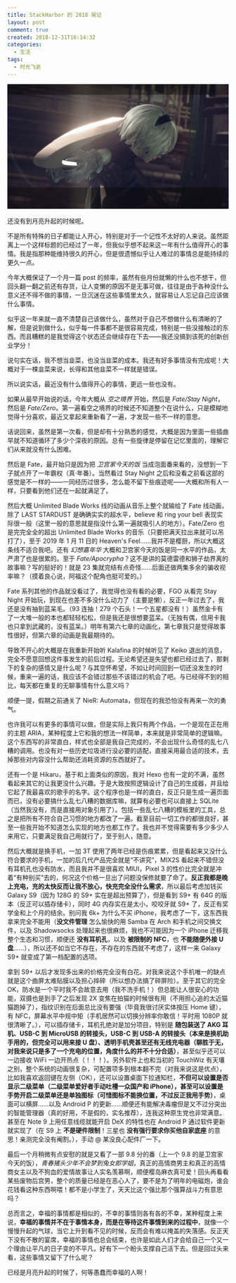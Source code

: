 ```yaml
---
title: StackHarbor 的 2018 尾记
layout: post
comment: true
created: 2018-12-31T16:14:32
categories:
  - 生活
tags:
  - 时光飞逝
---
```

![](./2B.jpg)

还没有到月亮升起的时候呢。

<!--more-->

不是所有特殊的日子都能让人开心，特别是对于一个记性不太好的人来说。虽然距离上一个这样标题的已经过了一年，但我似乎想不起来这一年有什么值得开心的事情。我是指那种能维持很久的开心，但是很遗憾似乎让人难过的事情总是能持续的更久一点。

今年大概保证了一个月一篇 post 的频率，虽然有些月份就懒的什么也不想干，但回头翻一翻之前还有存货，让人变懒的原因不是无事可做，往往是由于各种没什么意义还不得不做的事情，一旦沉迷在这些事情里太久，就容易让人忘记自己应该做什么事情。

似乎这一年来就一直不清楚自己该做什么，虽然对于自己不想做什么有清晰的了解，但是说到做什么，似乎每一件事都不是很容易完成，特别是一些没接触过的东西。而且糟糕的是我觉得这个状态还会继续存在下去——我还没搞到该死的创新创业学分！

说句实在话，我不想当韭菜，也没当韭菜的成本。我还有好多事情没有完成呢！大概对于一棵韭菜来说，长得和其他韭菜不一样就是错误。

所以说实话，最近没有什么值得开心的事情，更远一些也没有。

如果从最早开始说的话，今年大概从 *空之境界* 开始，然后是 *Fate/Stay Night*，然后是 *Fate/Zero*。第一遍看空之境界的时候还不知道整个在说什么，只是模糊地觉得十分喜欢，最近又拿起来重新看了一遍，才发现一些不一样的意思。

话说回来，虽然是第一次看，但是却有十分熟悉的感觉，大概是因为里面一些插曲早就不知道循环了多少个深夜的原因。总有一些旋律是停留在记忆里面的，理解它们从来就没有什么困难。

然后是 Fate，最开始只是因为把 *卫宫家今天的饭* 当成泡面番来看的，没想到一下子就点开了一年霸权（真·年番）。当然看过 Stay Night 之后和没看之前看这部的感觉是不一样的——一同经历过很多，怎么能不留下些痕迹呢——大概和所有人一样，只要看到他们还在一起就满足了。

然后大概 Unlimited Blade Works 线的动画从音乐上整个就输给了 Fate 线动画，除了 LAST STARDUST 是确确实实的超水平，believe 和 ring your bell 表现实际很一般（这里一般的意思就是指没什么第一遍就吸引人的地方）。Fate/Zero 也是完完全全的超出 Unlimited Blade Works 的音乐（只要把满天拉出来就可以吊打了），至于 2019 年 1 月 11 日的 Heaven's Feel……我并不是樱厨，所以大概这条线不适合我吧。还有 *幻想嘉年华* 大概和卫宫家今天的饭是同一水平的作品，太严肃了也是很累的。至于 *Fate/Apocrypha*？这不是讲的莫德雷德和狮子劫界离的故事嘛？写的挺好的！就是 23 集就完结有点奇怪……后面还做两集多余的骗收视率嘛？（摸着良心说，阿福这个配角也挺可爱的。）

Fate 系列其他的作品就没看过了，我觉得也没有看的必要，FGO 从看完 Stay Night 开始玩，到现在也差不多没什么动力了（主要是懒），反正一年过去了，我还是没有抽到蓝呆毛。（93 连抽！279 个石头！一个五星都没有！）虽然金卡有了一大堆一般的本也都轻轻松松，但是我还是很想要蓝呆。（无独有偶，信用卡我也只拿到武藏的，没有蓝呆。）明年有第六七章的动画化，第七章我只是觉得故事性很好，但第六章的动画是我最期待的。

导致不开心的大概是在我重新开始听 Kalafina 的时候听见了 Keiko 退出的消息，完全不愿意回想这件事发生的前后过程。无论希望还是失望也都已经过去了，那剩下的复杂的感情又是什么呢？与其空怀希望，不如让时间回到一切还没发生的时候，重来一遍的话，我应该不会错过那些不该错过的机会了吧。与已经得不到的相比，每天都在重复的无聊事情有什么意义吗？

顺便一提，假期之前通关了 NieR: Automata，但现在的我恐怕没有再来一次的勇气。

也许我可以有更多的事情可以做，但是实际上我只有两个作品，一个是现在正在用的主题 ARIA，某种程度上它和我的想法一样简单，本来就是非常简单的逻辑嘛。这个东西写的非常直白，样式也全部是我自己完成的，不会出现什么奇怪的乱七八糟的调用。也没有对一些历史垃圾进行没必要的适配，直接采用最合适的技术，去掉那些对内容没什么帮助还消耗资源的东西就好了。

还有一个是 Hikaru，基于和上面类似的原因，我对 Hexo 也有一定的不满，虽然看起来其它的让我更没什么兴趣。于是大致按照逻辑设计了自己的生成器，并且给它起了我最喜欢的歌手的名字。这个程序也是一样的直白，反正只是生成一遍页面而已，没有必要搞什么乱七八糟的数据库嘛，就算有必要也可以直接上 SQLite（当然我没有，而是直接用对象引用了）。包括一些乱七八糟的模板里的工具，总之是把所有不符合自己习惯的地方都改了一遍。截至目前一切工作的都很良好，甚至一些我开始不知道怎么实现的地方也都工作了。我也并不觉得需要有多少多少人来用它，只要满足我自己用就行了，至于别人，随意。

然后大概就是换手机，一加 3T 使用了两年已经是伤痕累累，但是看起来又没什么符合要求的手机，一加的后几代产品完全就是“不讲究”，MIX2S 看起来不错但没有耳机孔也没有防水，而且我并不是很喜欢 MIUI，Pixel 3 的性价比完全就是冲着“有种别买”去的，何况这个价格一旦出了问题没保修就要了命了。**反正我都是晚上充电，充的太快反而让我不放心，快充完全没什么需求**，所以最后考虑加钱买 Galaxy S9（因为 128G 的 S9+ 实在是超出预算了），但是看到 S9+ 有 64G 的版本（反正可以插存储卡），同时 4G 内存实在是太小，咬咬牙就 S9+ 了，反正有奖学金和上个月的结余。别问我 6k+ 为什么不买 iPhone，我考虑了一下，这东西我拿来完全不能用（**没文件管理** 怎么愉快的用 Samba 在 Arch 和手机之间交换文件，以及 Shadowsocks 处理起来也很麻烦，我也不可能因为一个 iPhone 迁移我整个生态和习惯，顺便还 **没有耳机孔**，以及 **被限制的 NFC**，也 **不能随便外接 U 盘**……），所以还不如当它不存在，不存在的东西就不考虑了，这样一来 Galaxy S9+ 就变成了第一档配置的选项。

拿到 S9+ 以后才发现多出来的价格完全没有白花。对我来说这个手机唯一的缺点就是这个曲屏太难贴膜以及担心摔碎（所以想办法搞了碎屏险）。至于其它的完全 OK，防水是一个平时我不会故意去用（我不洗手机！）但总能让人很安心的功能，双摄也是到手了之后发现 2X 变焦在拍猫的时候很有用（不用担心追的太近猫猫跑掉了），指纹识别在后面总比没有要强（毕竟我很讨厌实体按压 Home 键），有 NFC，屏幕水平中规中矩（手机居然可以切换分辨率你敢信！平时用 1080P 就很清晰了。），可以插存储卡，耳机孔绝对是加分项目，特别是 **随包装送了 AKG 耳机、USB-C 到 MicroUSB 的转接头，USB-C 到 USB-A 的转接头（本来是换机助手用的，但完全可以用来接 U 盘）、透明手机壳甚至还有无线充电器（聊胜于无，对我来说只是多了一个充电的位置，角度什么的并不十分合适）**，甚至似乎还可以一边接收 WiFi 一边开热点（！！！）。另外软件上也和当初的 TouchWiz 有天壤之别，整个系统的动画很复杂，可配置项多到根本翻不完（对我来说这是优点），比如我喜欢返回键在左侧（OK），还可以设置桌面下拉通知栏，**不但可以设置是否显示二级菜单（二级菜单爱好者手动吐槽一众国产和 iPhone），甚至可以设置是手势开启二级菜单还是单独图标（可惜图标不能换位置，不过反正我用手势）**，桌面可以横屏……以及 Android P 的更新……顺便还有能解决毒瘤但是又不过分突出的智能管理器（真的好用，不是假的，实名推荐），连我这种原生党也非常满意。甚至在 Note 9 上用任意线缆就能开启 DeX 的特性也在 Android P 通过软件更新就实现了（在 S9 上 **不是硬件限制**！三星也 **没有强行要求你买他自家底座** 的意思！亲测完全没有阉割。），手动 @ 某没良心配件厂一下。

最后一个月稍微有点安慰的就是又看了一部 9.8 分的番（上一个 9.8 的是卫宫家今天的饭），*青春猪头少年不会梦到兔女郎学姐*，真正的高情商男主和真正的高情商女主以及不狗血的爱情故事让人实名羡慕啊，顺便樱岛麻衣真可爱！回头再看看某些废物后宫男，整个的质量已经是在恶心人了，要不是为了明年的电磁炮，谁会花钱看这种东西啊喂！都不是小学生了，天天比这个强比那个强算战斗力有意思吗？

总而言之，幸福的事情都是相似的，不幸的事情则各有各的不幸，某种程度上来说，**幸福的事情并不在于事情本身，而是在等待这件事情到来的过程中**，就像一个慢慢升起的气球，当它上升到看不见的时候，反而会有难以掩盖的失落感。反正天下没有不散的宴席，幸福的事情也总会结束，也许是如此人们才会给自己一个又一个理由让平凡的日子变的不平凡，好有下一个盼头支撑自己活下去。但是回过头来看，这些事情又留下了什么呢？

已经是月亮升起的时候了，何等愚蠢而幸福的人啊！


